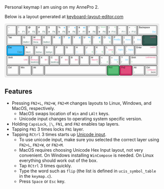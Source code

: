 Personal keymap I am using on my AnnePro 2.

Below is a layout generated at
[keyboard-layout-editor.com](http://www.keyboard-layout-editor.com/##@_name=Anne%20Pro%202&author=kdarkhan%3B&@=~%0A%60&_t=%23000000%0A%0A%0A%2329524A%3B&=!%0A1%0A%0AF1&=%2F@%0A2%0A%0AF2&=%23%0A3%0A%0AF3&=$%0A4%0A%0AF4&_t=%23000000%0A%0A%2300A1E4%0A%2329524A%3B&=%25%0A5%0A%3Ci%20class%2F='fa%20fa-volume-down'%3E%3C%2F%2Fi%3E%0AF5&=%5E%0A6%0A%3Ci%20class%2F='fa%20fa-volume-off'%3E%3C%2F%2Fi%3E%0AF6&=%2F&%0A7%0A%3Ci%20class%2F='fa%20fa-volume-up'%3E%3C%2F%2Fi%3E%0AF7&_t=%23000000%0A%0A%23399E5A%0A%2329524A&fa@:0&:0&:2%3B%3B&=*%0A8%0A*%0AF8&_fa@:0&:0&:1%3B%3B&=(%0A9%0ANmLck%0AF9&_fa@:0&:0&:2%3B%3B&=)%0A0%0A0%0AF10&=%2F_%0A-%0A-%0AF11&=+%0A%2F=%0A+%0AF12&_t=%23000000%0A%0A%0A%2300A1E4&w:2%3B&=Backspace%0A%0A%0ADel%3B&@_t=%23000000&w:1.5%3B&=Tab&_t=%23000000%0A%2329524A&f2:2%3B&=Q%0AMsBtn1&_t=%23000000%0A%2329524A%0A%0A%0A%0A%0A%0A%23C62E65%3B&=W%0AMsUp%0A%0A%0A%0A%0A%0AWindows&_t=%23000000%0A%2329524A%3B&=E%0AMsBtn2&_t=%23000000%0A%0A%2300A1E4&f:3%3B&=R%0A%0A%3Ci%20class%2F='fa%20fa-step-backward'%3E%3C%2F%2Fi%3E&_f:3%3B&=T%0A%0A%3Ci%20class%2F='fa%20fa-play'%3E%3C%2F%2Fi%3E&_f:3%3B&=Y%0A%0A%3Ci%20class%2F='fa%20fa-step-forward'%3E%3C%2F%2Fi%3E&_t=%23000000%0A%0A%2300A1E4%0A%23399E5A&f:3%3B&=U%0A%0A%3Ci%20class%2F='fa%20fa-reply'%3E%3C%2F%2Fi%3E%0A7&_f:3%3B&=I%0A%0A%3Ci%20class%2F='fa%20fa-home'%3E%3C%2F%2Fi%3E%0A8&_f:3%3B&=O%0A%0A%3Ci%20class%2F='fa%20fa-search'%3E%3C%2F%2Fi%3E%0A9&_t=%23000000%0A%0A%0A%0A%0A%0A%0A%2300A1E4&f:3%3B&=P%0A%0A%0A%0A%0A%0A%0APrntSc&_fa@:0&:0&:2&:2&:2&:2&:2&:2%3B%3B&=%7B%0A%5B%0A%0A%0A%0A%0A%0AHome&=%7D%0A%5D%0A%0A%0A%0A%0A%0AEnd&_c=%2329524A&t=%23000000%0A%0A%23C62E65&w:1.5%3B&=%7C%0A%5C%0ALedOff%3B&@_c=%2300A1E4&t=%23000000%0A%0A%0A%2329524A&f:3&w:1.75%3B&=Esc%0A%0A%0ACaps&_c=%23cccccc&t=%23000000%0A%2329524A&f2:2%3B&=A%0AMsLft&=S%0AMsDwn&=D%0AMsRght&_t=%23000000%3B&=F&=G&_t=%23000000%0A%2300A1E4&f:3%3B&=H%0A%E2%86%90&_t=%23000000%0A%2300A1E4%0A%0A%23399E5A&f:3%3B&=J%0A%E2%86%93%0A%0A4&_f:3%3B&=K%0A%E2%86%91%0A%0A5&_t=%23000000%0A%2300A1E4%0A%0A%23399E5A%0A%0A%0A%0A%23C62E65&fa@:0&:0&:2&:0&:2&:2&:2&:2%3B%3B&=L%0A%E2%86%92%0A%0A6%0A%0A%0A%0ALinux&_t=%23000000%0A%0A%0A%0A%0A%0A%0A%2300A1E4%3B&=%2F:%0A%2F%3B%0A%0A%0A%0A%0A%0APgDn&=%22%0A'%0A%0A%0A%0A%0A%0APgUp&_t=%23000000%0A%0A%23C62E65&w:2.25%3B&=Enter%0A%0ALedOn%3B&@_t=%23000000%0A%0A%0A%0A%0A%0A%0A%23C62E65&w:2.25%3B&=Shift%0A%0A%0A%0A%0A%0A%0AUSB&_t=%23000000%0A%2329524A%0A%0A%0A%0A%0A%0A%23C62E65&fa@:0&:2&:2&:0&:2&:2&:2&:2%3B%3B&=Z%0AMsWhDn%0A%0A%0A%0A%0A%0ABtUnpair&_t=%23000000%0A%0A%0A%0A%0A%0A%0A%23C62E65%3B&=X%0A%0A%0A%0A%0A%0A%0ABt1&_t=%23000000%0A%2329524A%0A%0A%0A%0A%0A%0A%23C62E65%3B&=C%0AMsWhUp%0A%0A%0A%0A%0A%0ABt2&_t=%23000000%0A%0A%0A%0A%0A%0A%0A%23C62E65%3B&=V%0A%0A%0A%0A%0A%0A%0ABt3&=B%0A%0A%0A%0A%0A%0A%0ABt4&_t=%23000000%3B&=N&_t=%23000000%0A%0A%0A%23399E5A%0A%0A%0A%0A%23C62E65%3B&=M%0A%0A%0A1%0A%0A%0A%0AMacOS&_t=%23000000%0A%0A%0A%23399E5A&f:3%3B&=%3C%0A,%0A%0A2&_t=%23000000%0A%0A%0A%23399E5A%0A%0A%0A%0A%2300A1E4&fa@:0&:0&:2&:0&:2&:2&:2&:2%3B%3B&=%3E%0A.%0A%0A3%0A%0A%0A%0AInsrt&_t=%23000000%0A%0A%0A%0A%0A%0A%0A%2300A1E4%3B&=%3F%0A%2F%2F%0A%0A%0A%0A%0A%0ADel&_t=%23000000%0A%23399E5A%0A%23C62E65&w:2.75%3B&=Shift%0A%E2%86%91%0ALedIntensity%3B&@_t=%23000000&w:1.25%3B&=Ctrl&_w:1.25%3B&=Win&_w:1.25%3B&=Alt&_a:7&w:6.25%3B&=&_c=%23399E5A&a:4&w:1.25%3B&=Fn1&_c=%23C62E65&t=%23000000%0A%23399E5A&w:1.25%3B&=Fn2%0A%E2%86%90&_c=%23cccccc&w:1.25%3B&=Alt%0A%E2%86%93&_t=%23000000%0A%23399E5A%0A%0A%0A%0A%0A%0A%23C62E65&fa@:0&:0&:2&:2&:2&:2&:2&:2%3B&w:1.25%3B&=Ctrl%0A%E2%86%92%0A%0A3xUni%0A%0A%0A%0ALedSpeed)


![picture of keymap](https://github.com/kdarkhan/qmk_firmware/raw/keyboard-annepro2-kdarkhan/keyboards/annepro2/keymaps/kdarkhan/personal-keymap.png)

## Features
* Pressing `FN2+L`, `FN2+W`, `FN2+M` changes layouts to Linux, Windows, and MacOS, respectively.
  * MacOS swaps location of `Win` and `LAlt` keys.
  * Unicode input changes to operating system specific version.
* Holding `CapsLock`, `|\`, `FN1`, and `FN2` enables tap layers.
* Tapping `FN1` 3 times locks `FN1` layer.
* Tapping `RCtrl` 3 times starts up [Unicode input](https://beta.docs.qmk.fm/using-qmk/software-features/feature_unicode).
  * To use unicode input, make sure you selected the correct layer using `FN2+L`, `FN2+W`, or `FN2+M`.
  * MacOS requires choosing Unicode Hex Input layout, not very convenient. On Windows installing `WinCompose` is needed.
  On Linux everything should work out of the box.
  * Tap `RCtrl` 3 times quickly.
  * Type the word such as `flip` (the list is defined in `ucis_symbol_table` in the `keymap.c`).
  * Press `Space` or `Esc` key.
